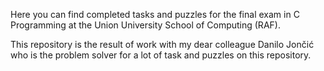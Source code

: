 Here you can find completed tasks and puzzles for the final exam in C Programming at the Union University School of Computing (RAF).

This repository is the result of work with my dear colleague Danilo Jončić who is the problem solver for a lot of task and puzzles on this repository.

